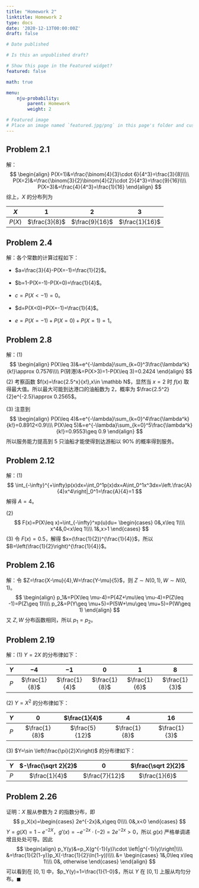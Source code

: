 ```yaml
---
title: "Homework 2"
linktitle: Homework 2
type: docs
date: '2020-12-13T00:00:00Z'
draft: false

# Date published

# Is this an unpublished draft?

# Show this page in the Featured widget?
featured: false

math: true

menu:
    nju-probability:
        parent: Homework
        weight: 2

# Featured image
# Place an image named `featured.jpg/png` in this page's folder and customize its options here.
---
```


## Problem 2.1

解：
$$
\begin{align}
P(X=1)&=\frac{\binom{4}{3}\cdot 6}{4^3}=\frac{3}{8}\\\\
P(X=2)&=\frac{\binom{3}{2}\binom{4}{2}\cdot 2}{4^3}=\frac{9}{16}\\\\
P(X=3)&=\frac{4}{4^3}=\frac{1}{16}
\end{align}
$$
综上，$X$ 的分布列为

| $X$    | $1$           | $2$            | $3$            |
| :------: | :-------------: | :--------------: | :--------------: |
| $P(X)$ | $\frac{3}{8}$ | $\frac{9}{16}$ | $\frac{1}{16}$ |

## Problem 2.4

解：各个常数的计算过程如下：

* $a=\frac{3}{4}-P(X=-1)=\frac{1}{2}$。
* $b=1-P(X=-1)-P(X=0)=\frac{1}{4}$。

* $c=P(X<-1)=0$。
* $d=P(X<0)=P(X=-1)=\frac{1}{4}$。
* $e=P(X=-1)+P(X=0)+P(X=1)=1$。

## Problem 2.8

解：(1)
$$
\begin{align}
P(X\leq 3)&=e^{-\lambda}\sum_{k=0}^3\frac{\lambda^k}{k!}\approx 0.7576\\\\
P(转港)&=P(X>3)=1-P(X\leq 3)=0.2424
\end{align}
$$
(2) 考察函数 $f(x)=\frac{2.5^x}{x!},x\in \mathbb N$，显然当 $x=2$ 时 $f(x)$ 取得最大值。所以最大可能到达港口的油船数为 2，概率为 $\frac{2.5^2}{2}e^{-2.5}\approx 0.2565$。

(3) 注意到
$$
\begin{align}
P(X\leq 4)&=e^{-\lambda}\sum_{k=0}^4\frac{\lambda^k}{k!}=0.8912<0.9\\\\
P(X\leq 5)&=e^{-\lambda}\sum_{k=0}^5\frac{\lambda^k}{k!}=0.9553\geq 0.9
\end{align}
$$
所以服务能力提高到 5 只油船才能使得到达游船以 $90\%$ 的概率得到服务。

## Problem 2.12

解：(1)
$$
\int_{-\infty}^{+\infty}p(x)dx=\int_0^1p(x)dx=A\int_0^1x^3dx=\left.\frac{A}{4}x^4\right|_0^1=\frac{A}{4}=1
$$
解得 $A=4$。

(2)
$$
F(x)=P(X\leq x)=\int_{-\infty}^xp(u)du=
\begin{cases}
0&,x\leq 1\\\\
x^4&,0<x\leq 1\\\\
1&,x>1
\end{cases}
$$
(3) 令 $F(x)=0.5$，解得 $x=(\frac{1}{2})^{\frac{1}{4}}$，所以 $B=\left(\frac{1}{2}\right)^{\frac{1}{4}}$。

## Problem 2.16

解：令 $Z=\frac{X-\mu}{4},W=\frac{Y-\mu}{5}$，则 $Z\sim N(0,1),W\sim N(0,1)$。
$$
\begin{align}
p_1&=P(X\leq \mu-4)=P(4Z+\mu\leq \mu-4)=P(Z\leq -1)=P(Z\geq 1)\\\\
p_2&=P(Y\geq \mu+5)=P(5W+\mu\geq \mu+5)=P(W\geq 1)
\end{align}
$$
又 $Z,W$ 分布函数相同，所以 $p_1=p_2$。

## Problem 2.19

解：(1) $Y=2X$ 的分布律如下：

| $Y$  | $-4$          | $-1$          | $0$           | $1$           | $8$           |
| :----: | :-------------: | :-------------: | :-------------: | :-------------: | :-------------: |
| $P$  | $\frac{1}{8}$ | $\frac{1}{4}$ | $\frac{1}{8}$ | $\frac{1}{6}$ | $\frac{1}{3}$ |

(2) $Y=X^2$ 的分布律如下：

| $Y$  | $0$           | $\frac{1}{4}$  | $4$           | $16$          |
| :----: | :-------------: | :--------------: | :-------------: | :-------------: |
| $P$  | $\frac{1}{8}$ | $\frac{5}{12}$ | $\frac{1}{8}$ | $\frac{1}{3}$ |

(3) $Y=\sin \left(\frac{\pi}{2}X\right)$ 的分布律如下：

| $Y$  | $-\frac{\sqrt 2}{2}$ | $0$            | $\frac{\sqrt 2}{2}$ |
| :----: | :--------------------: | :--------------: | :-------------------: |
| $P$  | $\frac{1}{4}$        | $\frac{7}{12}$ | $\frac{1}{6}$       |

## Problem 2.26

证明：$X$ 服从参数为 2 的指数分布，即
$$
p_X(x)=\begin{cases}
2e^{-2x}&,x\geq 0\\\\
0&,x<0
\end{cases}
$$
$Y=g(X)=1-e^{-2X}$，$g'(x)=-e^{-2x}\cdot (-2)=2e^{-2x}>0$，所以 $g(x)$ 严格单调递增且处处可导。因此
$$
\begin{align}
p_Y(y)&=p_X(g^{-1}(y))\cdot \left|g^{-1}(y)\right|\\\\
&=\frac{1}{2(1-y)}p_X(-\frac{1}{2}\ln(1-y))\\\\
&=
\begin{cases}
1&,0\leq x\leq 1\\\\
0&, otherwise
\end{cases}
\end{align}
$$
 可以看到在 $[0,1]$ 中，$p_Y(y)=1=\frac{1}{1-0}$，所以 $Y$ 在 $[0,1]$ 上服从均匀分布。$\blacksquare$

